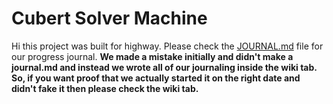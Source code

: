 # Cubert Solver Machine

Hi this project was built for highway. Please check the [JOURNAL.md](https://github.com/atomisadev/cubert/blob/main/JOURNAL.MD) file for our progress journal. **We made a mistake initially and didn't make a journal.md and instead we wrote all of our journaling inside the wiki tab. So, if you want proof that we actually started it on the right date and didn't fake it then please check the wiki tab.**
